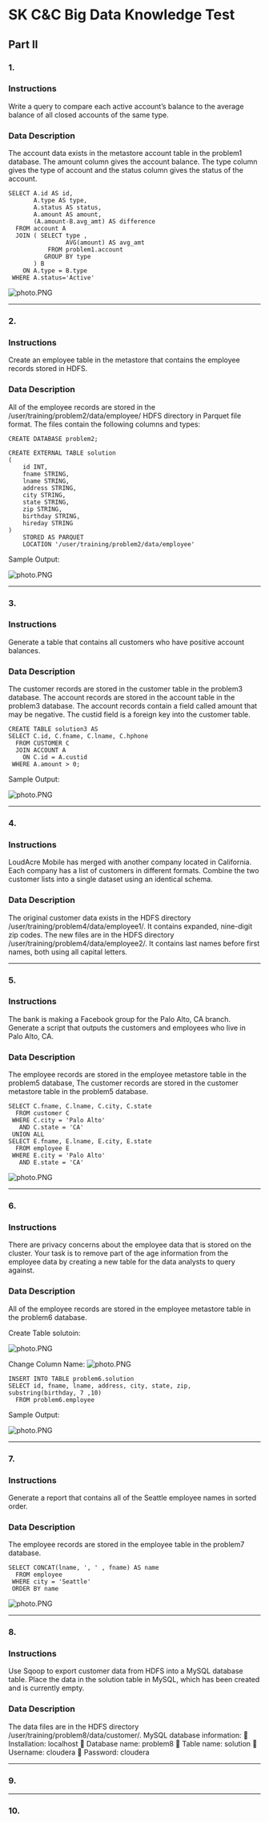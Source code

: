# SK C&C Big Data Knowledge Test
## Part II

### 1.

### Instructions

Write a query to compare each active account’s balance to the average balance of all closed accounts of the same type.

### Data Description

The account data exists in the metastore account table in the problem1 database. The amount column gives the account balance. The type column gives the type of account and the status column gives the status of the account.

```
SELECT A.id AS id,
       A.type AS type,
       A.status AS status,
       A.amount AS amount,
       (A.amount-B.avg_amt) AS difference
  FROM account A
  JOIN ( SELECT type ,
                AVG(amount) AS avg_amt
           FROM problem1.account
          GROUP BY type
       ) B
    ON A.type = B.type
 WHERE A.status='Active'
 ```
 
![photo.PNG](https://github.com/jamesj4318/SKCC_20190719_FinalTest/blob/master/challenges/images/part2-1-result.PNG?raw=true)

----------------------------------------------------------------------------------------------------------------------------------------
### 2.

### Instructions

Create an employee table in the metastore that contains the employee records stored in HDFS.

### Data Description
All of the employee records are stored in the /user/training/problem2/data/employee/ HDFS directory in Parquet file format.
The files contain the following columns and types:

```
CREATE DATABASE problem2;
```

```
CREATE EXTERNAL TABLE solution
(
    id INT,
    fname STRING,
    lname STRING,
    address STRING,
    city STRING,
    state STRING,
    zip STRING,
    birthday STRING,
    hireday STRING
)
    STORED AS PARQUET
    LOCATION '/user/training/problem2/data/employee'
```

Sample Output:

![photo.PNG](https://github.com/jamesj4318/SKCC_20190719_FinalTest/blob/master/challenges/images/part2-2.PNG?raw=true)

----------------------------------------------------------------------------------------------------------------------------------------
### 3.

### Instructions

Generate a table that contains all customers who have positive account balances.

### Data Description

The customer records are stored in the customer table in the problem3 database. The account records are stored in the account table in the problem3 database. The account records contain a field called amount that may be negative. The custid field is a foreign key into the customer table.

```
CREATE TABLE solution3 AS
SELECT C.id, C.fname, C.lname, C.hphone
  FROM CUSTOMER C
  JOIN ACCOUNT A
    ON C.id = A.custid
 WHERE A.amount > 0;
```

Sample Output:

![photo.PNG](https://github.com/jamesj4318/SKCC_20190719_FinalTest/blob/master/challenges/images/part2-3.PNG?raw=true)

----------------------------------------------------------------------------------------------------------------------------------------
### 4.

### Instructions

LoudAcre Mobile has merged with another company located in California. Each company has a list of customers in different formats. Combine the two customer lists into a single dataset using an identical schema.

### Data Description
The original customer data exists in the HDFS directory /user/training/problem4/data/employee1/. It contains expanded, nine-digit zip codes. The new files are in the HDFS directory /user/training/problem4/data/employee2/. It contains last names before first names, both using all capital letters.

----------------------------------------------------------------------------------------------------------------------------------------
### 5.

### Instructions

The bank is making a Facebook group for the Palo Alto, CA branch. Generate a script that outputs the customers and employees who live in Palo Alto, CA.

### Data Description

The employee records are stored in the employee metastore table in the problem5 database, The customer records are stored in the customer metastore table in the problem5 database.

```
SELECT C.fname, C.lname, C.city, C.state
  FROM customer C
 WHERE C.city = 'Palo Alto'
   AND C.state = 'CA'
 UNION ALL
SELECT E.fname, E.lname, E.city, E.state
  FROM employee E
 WHERE E.city = 'Palo Alto'
   AND E.state = 'CA'
```

![photo.PNG](https://github.com/jamesj4318/SKCC_20190719_FinalTest/blob/master/challenges/images/part2-5.PNG?raw=true)

----------------------------------------------------------------------------------------------------------------------------------------
### 6.

### Instructions

There are privacy concerns about the employee data that is stored on the cluster. Your task is to remove part of the age information from the employee data by creating a new table for the data analysts to query against.

### Data Description
All of the employee records are stored in the employee metastore table in the problem6 database.

Create Table solutoin:

![photo.PNG](https://github.com/jamesj4318/SKCC_20190719_FinalTest/blob/master/challenges/images/part2-6-1.PNG?raw=true)

Change Column Name:
![photo.PNG](https://github.com/jamesj4318/SKCC_20190719_FinalTest/blob/master/challenges/images/part2-6-2.PNG?raw=true)

```
INSERT INTO TABLE problem6.solution
SELECT id, fname, lname, address, city, state, zip, substring(birthday, 7 ,10)
  FROM problem6.employee
```

Sample Output:

![photo.PNG](https://github.com/jamesj4318/SKCC_20190719_FinalTest/blob/master/challenges/images/part2-6-result.PNG?raw=true)

----------------------------------------------------------------------------------------------------------------------------------------
### 7.

### Instructions

Generate a report that contains all of the Seattle employee names in sorted order.

### Data Description

The employee records are stored in the employee table in the problem7 database.

```
SELECT CONCAT(lname, ', ' , fname) AS name
  FROM employee
 WHERE city = 'Seattle'
 ORDER BY name
```

![photo.PNG](https://github.com/jamesj4318/SKCC_20190719_FinalTest/blob/master/challenges/images/part2-7-result.PNG?raw=true)

----------------------------------------------------------------------------------------------------------------------------------------
### 8.

### Instructions

Use Sqoop to export customer data from HDFS into a MySQL database table. Place the data in the solution table in MySQL, which has been created and is currently empty.

### Data Description

The data files are in the HDFS directory /user/training/problem8/data/customer/.
MySQL database information:
 Installation: localhost
 Database name: problem8
 Table name: solution
 Username: cloudera
 Password: cloudera




----------------------------------------------------------------------------------------------------------------------------------------
### 9.


----------------------------------------------------------------------------------------------------------------------------------------
### 10.















